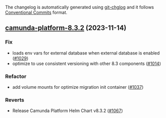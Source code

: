 The changelog is automatically generated using [git-chglog](https://github.com/git-chglog/git-chglog)
and it follows [Conventional Commits](https://www.conventionalcommits.org/en/v1.0.0/) format.


<a name="camunda-platform-8.3.2"></a>
## [camunda-platform-8.3.2](https://github.com/camunda/camunda-platform-helm/compare/camunda-platform-8.3.1...camunda-platform-8.3.2) (2023-11-14)

### Fix

* loads env vars for external database when external database is enabled ([#1029](https://github.com/camunda/camunda-platform-helm/issues/1029))
* optimize to use consistent versioning with other 8.3 components ([#1014](https://github.com/camunda/camunda-platform-helm/issues/1014))

### Refactor

* add volume mounts for optimize migration init container ([#1037](https://github.com/camunda/camunda-platform-helm/issues/1037))

### Reverts

* Release Camunda Platform Helm Chart v8.3.2 ([#1067](https://github.com/camunda/camunda-platform-helm/issues/1067))

